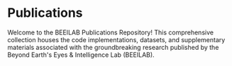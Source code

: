 # Publications
Welcome to the BEEILAB Publications Repository! This comprehensive collection houses the code implementations, datasets, and supplementary materials associated with the groundbreaking research published by the Beyond Earth's Eyes &amp; Intelligence Lab (BEEILAB). 
